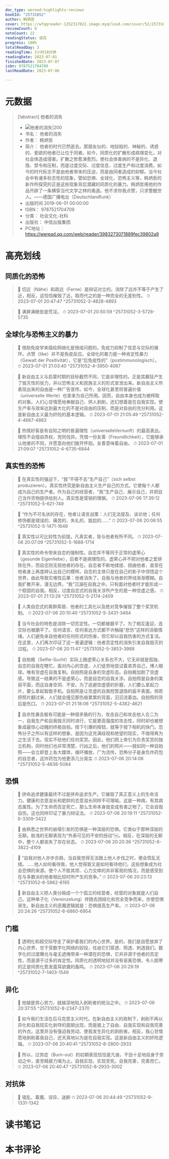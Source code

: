 ```yaml
---
doc_type: weread-highlights-reviews
bookId: "25731052"
author: 韩炳哲
cover: https://wfqqreader-1252317822.image.myqcloud.com/cover/52/25731052/t7_25731052.jpg
reviewCount: 0
noteCount: 22
readingStatus: 读完
progress: 100%
totalReadDay: 3
readingTime: 2小时18分钟
readingDate: 2023-07-01
finishedDate: 2023-07-07
isbn: 9787521704709
lastReadDate: 2023-07-06

---
```

# 元数据
> [!abstract] 他者的消失
> - ![ 他者的消失|200](https://wfqqreader-1252317822.image.myqcloud.com/cover/52/25731052/t7_25731052.jpg)
> - 书名： 他者的消失
> - 作者： 韩炳哲
> - 简介： 他者的时代已然逝去。那朋友似的、地狱般的、神秘的、诱惑的、爱欲的他者已让位于同者。如今，同质化的扩散形成病理变化，对社会体造成侵害。扩散之势愈演愈烈。使社会体害病的不是异化、退隐、禁令和压制，而是过度交际、过度信息、过度生产和过度消费。如今的时代标志不是由他者带来的压迫，而是由同者造成的抑郁。当今社会中有诸多标志性的现象，譬如恐惧、全球化、恐怖主义等，韩炳哲的新作所探究的正是这些现象背后潜藏的同质化的暴力。韩炳哲用他的作品开辟了一条横穿当代文学之林的甬道。他不求你我点赞，只求警醒世人。——德国广播电台（Deutschlandfunk）
> - 出版时间 2019-06-01 00:00:00
> - ISBN： 9787521704709
> - 分类： 社会文化-社科
> - 出版社： 中信出版集团
> - PC地址：https://weread.qq.com/web/reader/3983273071889fec39802a9

# 高亮划线

## 同质化的恐怖

> 📌 切近（Nähe）和疏远（Ferne）是辩证对立的。消除了远并不等于产生了近，相反，这恰恰摧毁了近。取而代之的是一种完全的无差别性。 
> ⏱ 2023-07-01 20:47:47 ^25731052-3-4828-4893

> 📌 满屏满眼皆是荒淫。 
> ⏱ 2023-07-01 20:50:59 ^25731052-3-5726-5735

## 全球化与恐怖主义的暴力

> 📌 借助免疫学来描绘网络化是很成问题的。免疫力抑制了信息与交际的循环。点赞（like）并不是免疫反应。全球化的暴力是一种肯定性暴力（Gewalt der Positivität），它是“后免疫性的”（postimmunologisch）。 
> ⏱ 2023-07-01 21:03:40 ^25731052-4-3950-4067

> 📌 新自由主义与启蒙时期的目标截然不同，它是非理性的。正是其癫狂产生了毁灭性的张力，并以恐怖主义和民族主义的形式宣泄出来。新自由主义所表现出来的自由是一种广告宣传。如今，全球化甚至将普遍价值（universelle Werte）也拿来为自己所用。因而，自由本身也成为被榨取的对象。人们心甘情愿地奉献自己、供人剥削，还幻想着是在自我实现。使生产率与效率达到最大化的不是对自由的压制，而是对自由的充分利用。这是新自由主义最为奸险的基本逻辑。 
> ⏱ 2023-07-01 21:05:49 ^25731052-4-4667-4883

> 📌 热情好客是有自知之明的普遍理性（universelleVernunft）的最高表达。理性不会擅自弄权，党同伐异。凭借一份友善（Freundlichkeit），它能够承认他者的不同，并愿意向他们敞开怀抱。友善意味着自由。 
> ⏱ 2023-07-01 21:09:07 ^25731052-4-6735-6844

## 真实性的恐怖

> 📌 在真实性的强迫下，“我”不得不去“生产自己”（sich selbst produzieren）。真实性终究是新自由主义生产自己的方式。它使每个人都成为自己的生产者。作为自己的经营者，“我”生产自己、展示自己，并把自己当作货物提供给别人。真实性是营销的理据。 
> ⏱ 2023-07-06 17:39:12 ^25731052-5-621-749

> 📌 “作为不可名状的存在，他者让语言战栗：人们无法提及、谈论他；任何修饰都是错误的、痛苦的、失礼的、尴尬的……” 
> ⏱ 2023-07-06 20:06:55 ^25731052-5-1471-1648

> 📌 真实性以可比较性为前提。凡真实者，皆与他者有所不同。 
> ⏱ 2023-07-06 20:07:09 ^25731052-5-1688-1714

> 📌 真实性的命令带来自恋的强制性。自恋并不等同于正常的虚荣心（gesunde Eigenliebe），后者不是病理性的。虚荣心并不把对他者之爱排除在外，而自恋则无视他者的存在。自恋者不断地揉搓、扭曲他者，直至在他者身上再度辨认出自己的模样。自恋的主体只是在自己的影子中领悟这个世界，由此导致灾难性后果：他者消失了。自我与他者的界线渐渐模糊。自我扩散开来，漫无边界。“我”沉溺在自我之中。只有面对他者时才能形成一个稳固的自我。相反，过度自恋式的自我关涉所产生的是一种空虚之感。 
> ⏱ 2023-07-01 21:13:29 ^25731052-5-2174-2409

> 📌 人类自恋式的离群索居、他者的工具化以及绝对竞争摧毁了整个奖赏机制。 
> ⏱ 2023-07-06 20:10:40 ^25731052-5-3431-3464

> 📌 当今社会的特色是消除一切否定性。一切都被磨平了。为了相互逢迎，连交际也被磨平了。任何语言、任何表达方式都不许触碰“悲伤”这样的消极情绪。人们避免来自他者的任何形式的伤害，但它却以自我伤害的方式复活。在这里，人们再次印证了这一普遍逻辑：他者否定性的消失引发自我毁灭的过程。 
> ⏱ 2023-07-06 20:11:47 ^25731052-5-3853-3988

> 📌 自拍瘾（Selfie-Sucht）实际上跟虚荣心关系也不大，它无非就是孤独、自恋的自我在瞎忙。面对内心的空虚，人们徒劳地尝试着卖弄自己，博人眼球。唯有空虚在自我复制。自拍照是自身的空虚形态。自拍瘾加剧了空虚感。导致这一结果的不是虚荣心，而是自恋的自我关涉。自拍照是自身的美丽平面，而这自身空洞、不安。为了逃避空虚感的折磨，人们要么拿起刀片，要么拿起智能手机。自拍照是让空虚的自我短暂退隐的扁平表面。倘若把照片翻过来，人们就会撞见那伤痕累累的背面，汩汩流着血。自拍照的背后是伤口。 
> ⏱ 2023-07-01 21:18:06 ^25731052-5-4382-4621

> 📌 自杀性袭击极有可能是一种很矛盾的行为，攻击自己和攻击他人合二为一，自我生产和自我毁灭同时进行，它是更高强度的攻击性，同时却也被想象成最惊心动魄的终极自拍。按下引爆的按钮，就等于按下相机的快门。恐怖分子之所以有这样的想象，是因为这充满歧视和绝望的现实，不值得再为之生活下去。现实不给他们任何奖赏。因此，他们把上帝引为负责奖赏的独立机构，同时他们也非常清楚，行凶之后，他们的照片——就如同一种自拍照——会立即登上各大媒体，循环播放，广为流传。恐怖分子是身负炸药包的自恋者，这炸药包为他更添几分真实 
> ⏱ 2023-07-06 20:14:06 ^25731052-5-4838-5084

## 恐惧

> 📌 拼命追求健康最终不过是拼命追求生产。它摧毁了真正意义上的生命活力。健康的恣意滋长和肥胖的恣意滋长同样不可理喻。这是一种病，有其病态属性。为了生命而否定死亡，那么生命本身就变成有害之物了。它会自毁自伤。这也同样印证了暴力辩证法。 
> ⏱ 2023-07-06 20:19:11 ^25731052-6-3309-3422

> 📌 由熟悉之世界的崩塌引发的恐惧是一种深层的恐惧。它类似于那种深层的无聊。肤浅的无聊表现为“外表可见的不安的扭动”￼。相反，在深层的无聊中，整个人都丧失了存在状态。 
> ⏱ 2023-07-06 20:20:36 ^25731052-6-3822-4109

> 📌 “自我对他人亦步亦趋，当自我觉得无法跟上他人步伐之时，便会慌乱无措。……他人如何看待我，他人觉得我又是如何看待他们，这些想象成为社会恐惧的来源。使个人不胜其烦、心力交瘁的并非客观的情况，而是感受到在与多数派的他者相比较时所产生的竞争。” 
> ⏱ 2023-07-06 20:23:13 ^25731052-6-5962-6195

> 📌 新自由主义把人类分隔成一个个孤立的经营者，经营的对象就是人们自己。这种单子化（Vereinzelung）伴随去团结化和完全竞争而来，亦使恐惧渐生。新自由主义的恶魔逻辑就是：恐惧提高生产率。 
> ⏱ 2023-07-06 20:24:26 ^25731052-6-6860-6954

## 门槛

> 📌 透明化和超交际夺走了保护着我们的内心世界。是的，我们是自愿放弃了内心世界，甘于受数字化网络的奴役，任由它们穿透、照透、刺透我们。数字化的过度曝光与毫无遮掩带来一种潜在的恐惧，它并非源于他者的否定性，而是源于过多的肯定性。同质化的透明地狱并没有驱离恐惧，令人胆寒的正是同质化愈发震耳欲聋的轰鸣。 
> ⏱ 2023-07-06 20:29:19 ^25731052-7-1403-1549

## 异化

> 📌 他越是劳心劳力，就越深地陷入剥削者的统治之中。 
> ⏱ 2023-07-06 20:37:55 ^25731052-8-2347-2370

> 📌 如今我们生活在后马克思主义时代。在新自由主义的政制下，剥削不再以异化和自我现实化剥夺的面貌出现，而是披上了自由、自我实现和自我完善的外衣。这里并没有强迫我劳动、使我发生异化的剥削者。相反，我心甘情愿地剥削着我自己，还天真地以为是在自我实现。这是新自由主义的奸险逻辑。 
> ⏱ 2023-07-06 20:40:41 ^25731052-8-2800-2933

> 📌 所以，过劳症（Burn-out）的初期表现恰恰是亢奋。干劲十足地投身于劳动之中，直至精疲力竭为止。自我实现，实现至死。自我完善，完善而亡。 
> ⏱ 2023-07-06 20:40:47 ^25731052-8-2933-3002

## 对抗体

> 📌 错乱、着魔、讶异、迷醉 
> ⏱ 2023-07-06 20:44:49 ^25731052-9-1331-1342

# 读书笔记

# 本书评论
